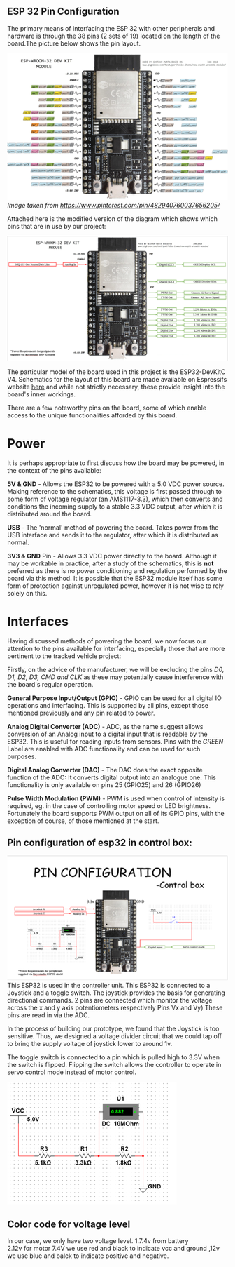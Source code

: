 ## ESP 32 Pin Configuration

The primary means of interfacing the ESP 32 with other peripherals and hardware is through the 38 pins (2 sets of 19) located on the length of the board.The picture below shows the pin layout.

![Standard Pin Configuration](../Pin_Configuration/Pictures/esp32_pinout.jpg)
*Image taken from https://www.pinterest.com/pin/482940760037656205/*

Attached here is the modified version of the diagram which shows which pins that are in use by our project:

![](https://github.com/Tristan-Technologies/EASem2Help/blob/master/ESP_32/Pin_Configuration/ESP321.png)


The particular model of the board used in this project is the ESP32-DevKitC V4. Schematics for the layout of this board are made available on Espressifs website [here](https://dl.espressif.com/dl/schematics/esp32_devkitc_v4-sch.pdf) and while not strictly necessary, these provide insight into the board's inner workings.

There are a few noteworthy pins on the board, some of which enable access to the unique functionalities afforded by this board.

# Power

It is perhaps appropriate to first discuss how the board may be powered, in the context of the pins available:

**5V & GND** - Allows the ESP32 to be powered with a 5.0 VDC power source. Making reference to the schematics, this voltage is first passed through to some form of voltage regulator (an AMS1117-3.3), which then converts and conditions the incoming supply to a stable 3.3 VDC output, after which it is distributed around the board.

**USB** - The 'normal' method of powering the board. Takes power from the USB interface and sends it to the regulator, after which it is distributed as normal.

**3V3 & GND** Pin - Allows 3.3 VDC power directly to the board. Although it may be workable in practice, after a study of the schematics, this is **not** preferred as there is no power conditioning and regulation performed by the board via this method. It is possible that the ESP32 module itself has some form of protection against unregulated power, however it is not wise to rely solely on this.

# Interfaces

Having discussed methods of powering the board, we now focus our attention to the pins available for interfacing, especially those that are more pertinent to the tracked vehicle project:

Firstly, on the advice of the manufacturer, we will be excluding the pins *D0, D1, D2, D3, CMD and CLK* as these may potentially cause interference with the board's regular operation.

**General Purpose Input/Output (GPIO)** - GPIO can be used for all digital IO operations and interfacing. This is supported by all pins, except those mentioned previously and any pin related to power.

**Analog Digital Converter (ADC)** - ADC, as the name suggest allows conversion of an Analog input to a digital input that is readable by the ESP32. This is useful for reading inputs from sensors. Pins with the *GREEN* Label are enabled with ADC functionality and can be used for such purposes.

**Digital Analog Converter (DAC)** - The DAC does the exact opposite function of the ADC: It converts digital output into an analogue one. This functionality is only available on pins 25 (GPIO25) and 26 (GPIO26)

**Pulse Width Modulation (PWM)** - PWM is used when control of intensity is required, eg. in the case of controlling motor speed or LED brightness. Fortunately the board supports PWM output on all of its GPIO pins, with the exception of course, of those mentioned at the start.

## Pin configuration of esp32 in control box:
![](https://github.com/Tristan-Technologies/EASem2Help/blob/master/ESP_32/Pin_Configuration/ESP322.png)
This ESP32 is used in the controller unit. This ESP32 is connected to a Joystick and a toggle switch. The joystick provides the basis for generating directional commands. 2 pins are connected which monitor the voltage across the x and y axis potentiometers respectively Pins Vx and Vy) These pins are read in via the ADC.

In the process of building our prototype, we found that the Joystick is too sensitive. Thus, we designed a voltage divider circuit that we could tap off to bring the supply voltage of joystick lower to around 1v.

The toggle switch is connected to a pin which is pulled high to 3.3V when the switch is flipped. Flipping the switch allows the controller to operate in servo control mode instead of motor control.

![](https://github.com/Tristan-Technologies/EASem2Help/blob/master/ESP_32/Pin_Configuration/joystick_vsp.png)


## Color code for voltage level
In our case, we only have two voltage level.
1.7.4v from battery  
2.12v for motor
7.4V we use red and black to indicate vcc and ground ,12v we use blue and balck to indicate positive and negative.

